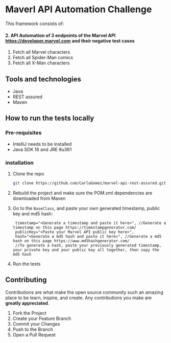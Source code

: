 # Maverl API Automation Challenge

This framework consists of:

#### 2. API Automation of 3 endpoints of the Marvel API https://developer.marvel.com and their negative test cases

1. Fetch all Marvel characters
2. Fetch all Spider-Man comics
3. Fetch all X-Man characters

## Tools and technologies

* Java
* REST assured
* Maven

## How to run the tests locally

### Pre-requisites

* IntelliJ needs to be installed
* Java SDK 16 and JRE 8u361

### installation

1. Clone the repo
   ```sh
   git clone https://github.com/CarlaGomez/marvel-api-rest-assured.git
   ```
2. Rebuild the project and make sure the POM.xml dependencies are downloaded from Maven

3. Go to the `BaseClass`, and paste your own generated timestamp, public key and md5 hash:
   ```
    timestamp="<Generate a timestamp and paste it here>", //Generate a timestamp on this page https://timestampgenerator.com/
    publicKey="<Paste your Marvel API public key here>",
    hash="<Generate a md5 hash and paste it here>", //Generate a md5 hash on this page https://www.md5hashgenerator.com/
    //To generate a hash, paste your previously generated timestamp, your private key and your public key all together, then copy the md5 hash
   ```
4. Run the tests

## Contributing

Contributions are what make the open source community such an amazing place to be learn, inspire, and create. Any contributions you make are **greatly appreciated**.

1. Fork the Project
2. Create your Feature Branch
3. Commit your Changes
4. Push to the Branch 
5. Open a Pull Request

